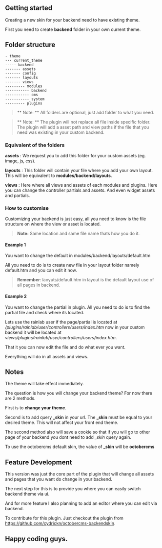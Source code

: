 ## Getting started

Creating a new skin for your backend need to have existing theme.

First you need to create **backend** folder in your own current theme.

## Folder structure

```
- theme
--- current_theme
----- backend
------- assets
------- config
------- layouts
------- views
--------- modules
----------- backend
----------- cms
----------- system
--------- plugins
```

> ** Note: ** All folders are optional, just add folder to what you need.

> ** Note: ** The plugin will not replace all file inside specific folder. The plugin will add a asset path and view paths if the file that you need was existing in your custom backend.

### Equivalent of the folders

**assets** : We request you to add this folder for your custom assets (eg. image, js, css).

**layouts** : This folder will contain your file where you add your own layout. This will be equivalent to **modules/backend/layouts**.

**views** : Here where all views and assets of each modules and plugins. Here you can change the controller partials and assets. And even widget assets and partials.

### How to customise

Customizing your backend is just easy, all you need to know is the file structure on where the view or asset is located.

> **Note:** Same location and same file name thats how you do it.

#### Example 1

You want to change the default in modules/backend/layouts/default.htm

All you need to do is to create new file in your layout folder namely default.htm and you can edit it now.

> **Remember**: laoyuts/default.htm in layout is the default layout use of all pages in backend.

#### Example 2

You want to change the partial in plugin.
All you need to do is to find the partial file and check where its located.

Lets use the rainlab user
if the page/partial is located at */plugins/rainlab/user/controllers/users/index.htm* now in your custom backend it will be located at *views/plugins/rainlab/user/controllers/users/index.htm*.

That it you can now edit the file and do what ever you want.

Everything will do in all assets and views.

## Notes

The theme will take effect immediately.

The question is how you will change your backend theme?
For now there are 2 methods.

First is to **change your theme**.

Second is to add query **_skin** in your url.
The **_skin** must be equal to your desired theme. This will not affect your front end theme.

The second method also will save a cookie so that if you will go to other page of your backend you dont need to add *_skin* query again.

To use the octobercms default skin, the value of **_skin** will be **octobercms**

## Feature Development

This version was just the core part of the plugin that will change all assets and pages that you want do change in your backend.

The next step for this is to provide you where you can easily switch backend theme via ui.

And for more feature I also planning to add an editor where you can edit via backend.

To contribute for this plugin. Just checkout the plugin from https://github.com/cydrickn/octobercms-backendskin.

## Happy coding guys.
